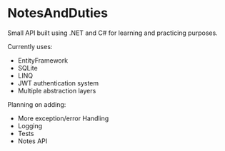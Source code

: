# NotesAndDuties

Small API built using .NET and C# for learning and practicing purposes.

Currently uses:
* EntityFramework
* SQLite
* LINQ
* JWT authentication system
* Multiple abstraction layers

Planning on adding:
* More exception/error Handling
* Logging
* Tests
* Notes API
